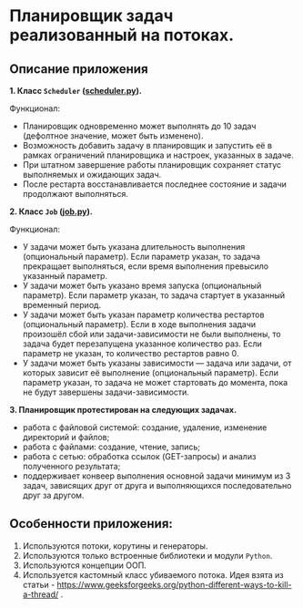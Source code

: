 # Планировщик задач реализованный на потоках.

## Описание приложения

**1. Класс `Scheduler` ([scheduler.py](scheduler.py)).**

Функционал:
- Планировщик одновременно может выполнять до 10 задач (дефолтное значение, может быть изменено).
- Возможность добавить задачу в планировщик и запустить её в рамках ограничений планировщика и настроек, указанных в задаче.
- При штатном завершение работы планировщик сохраняет статус выполняемых и ожидающих задач.
- После рестарта восстанавливается последнее состояние и задачи продолжают выполняться.

**2. Класс `Job` ([job.py](job.py)).**

Функционал:
- У задачи может быть указана длительность выполнения (опциональный параметр). Если параметр указан, то задача прекращает выполняться, если время выполнения превысило указанный параметр.
- У задачи может быть указано время запуска (опциональный параметр). Если параметр указан, то задача стартует в указанный временный период.
- У задачи может быть указан параметр количества рестартов (опциональный параметр). Если в ходе выполнения задачи произошёл сбой или задачи-зависимости не были выполнены, то задача будет перезапущена указанное количество раз. Если параметр не указан, то количество рестартов равно 0.
- У задачи может быть указаны зависимости — задача или задачи, от которых зависит её выполнение (опциональный параметр). Если параметр указан, то задача не может стартовать до момента, пока не будут завершены задачи-зависимости.


**3. Планировщик протестирован на следующих задачах.**

- работа с файловой системой: создание, удаление, изменение директорий и файлов;
- работа с файлами: создание, чтение, запись;
- работа с сетью: обработка ссылок (GET-запросы) и анализ полученного результата;
- поддерживает конвеер выполнения основной задачи минимум из 3 задач, зависящих друг от друга и выполняющихся последовательно друг за другом.

## Особенности приложения:

1. Используются потоки, корутины и генераторы.
2. Используются только встроенные библиотеки и модули `Python`.
3. Используются концепции ООП.
4. Используется кастомный класс убиваемого потока. Идея взята из статьи - https://www.geeksforgeeks.org/python-different-ways-to-kill-a-thread/ .
